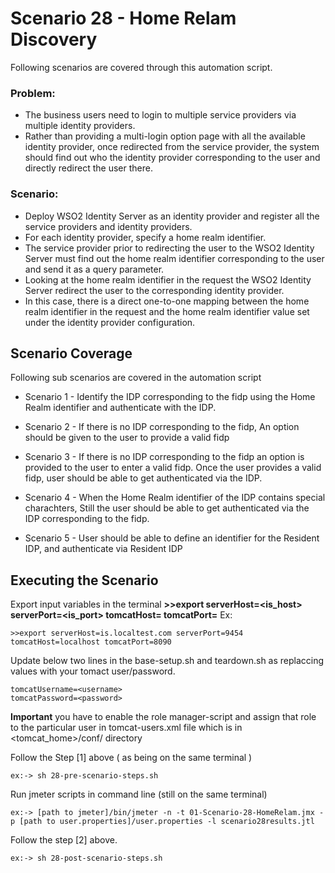 # Scenario 28 - Home Relam Discovery

Following scenarios are covered through this automation script.

### Problem:
- The business users need to login to multiple service providers via multiple identity providers.
- Rather than providing a multi-login option page with all the available identity provider, once redirected from the service provider, the system should find out who the identity provider corresponding to the user and directly redirect the user there.

### Scenario:
- Deploy WSO2 Identity Server as an identity provider and register all the service providers and identity providers.
- For each identity provider, specify a home realm identifier.
- The service provider prior to redirecting the user to the WSO2 Identity Server must find out the home realm identifier corresponding to the user and send it as a query parameter.
- Looking at the home realm identifier in the request the WSO2 Identity Server redirect the user to the corresponding identity provider.
- In this case, there is a direct one-to-one mapping between the home realm identifier in the request and the home realm identifier value set under the identity provider configuration.

## Scenario Coverage

Following sub scenarios are covered in the automation script

- Scenario 1 - Identify the IDP corresponding to the fidp using the Home Realm identifier and authenticate with the IDP.

- Scenario 2 - If there is no IDP corresponding to the fidp, An option should be given to the user to provide a valid fidp

- Scenario 3 - If there is no IDP corresponding to the fidp an option is provided to the user to enter a valid fidp. Once the user provides a valid fidp, user should be able to get authenticated via the IDP.

- Scenario 4 - When the Home Realm identifier of the IDP contains special charachters, Still the user should be able to get authenticated via the IDP corresponding to the fidp.

- Scenario 5 - User should be able to define an identifier for the Resident IDP, and authenticate via Resident IDP

## Executing the Scenario 

Export input variables in the terminal
**>>export serverHost=<is_host> serverPort=<is_port> tomcatHost=<tomcatHost> tomcatPort=<tomcatPort>**
Ex:
```
>>export serverHost=is.localtest.com serverPort=9454 tomcatHost=localhost tomcatPort=8090
```
Update below two lines in the base-setup.sh and teardown.sh as replaccing values with your tomact user/password.
```
tomcatUsername=<username>
tomcatPassword=<password>
```
**Important** you have to enable the role manager-script and assign that role to the particular user in tomcat-users.xml file which is in <tomcat_home>/conf/ directory

Follow the Step [1] above ( as being on the same terminal )
```
ex:-> sh 28-pre-scenario-steps.sh
```

Run jmeter scripts in command line (still on the same terminal)
```
ex:-> [path to jmeter]/bin/jmeter -n -t 01-Scenario-28-HomeRelam.jmx -p [path to user.properties]/user.properties -l scenario28results.jtl
```

Follow the step [2] above. 
```
ex:-> sh 28-post-scenario-steps.sh
```




